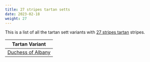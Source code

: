 ```yaml
---
title: 27 stripes tartan setts
date: 2023-02-18
weight: 27
---
```

This is a list of all the tartan sett variants with [27 stripes tartan](/stripes/stripes27/) stripes.

| Tartan Variant |
|---------------|
| [Duchess of Albany](/tartans/r/4/b28/k16/g4/k2/g4/k2/g8/k2/g4/k2/g4/b8/g4/b8/g4/k2/g4/k2/g8/k2/g4/k2/g4/k16/b28/y/4/)||
